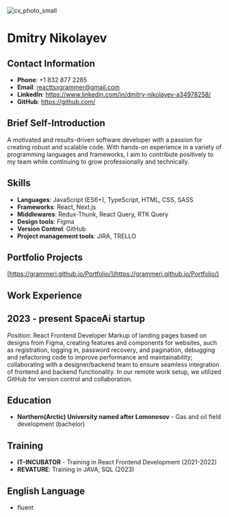 ![cv_photo_small](https://github.com/Grammeri/rsschool-cv/assets/89168093/70a96153-4437-4124-b0d4-139ddfe856db)

# Dmitry Nikolayev

## Contact Information
- **Phone**: +1 832 877 2285
- **Email**: reacttsxgrammer@gmail.com
- **LinkedIn**: https://www.linkedin.com/in/dmitry-nikolayev-a34978258/
- **GitHub**: https://github.com/

## Brief Self-Introduction
A motivated and results-driven software developer with a passion for creating robust and scalable code. With hands-on experience in a variety of programming languages and frameworks, I aim to contribute positively to my team while continuing to grow professionally and technically.

## Skills
- **Languages**: JavaScript (ES6+), TypeScript, HTML, CSS, SASS
- **Frameworks**: React, Next.js
- **Middlewares**: Redux-Thunk, React Query, RTK Query
- **Design tools**: Figma
- **Version Control**: GitHub
- **Project management tools**: JIRA, TRELLO

## Portfolio Projects
[https://grammeri.github.io/Portfolio/](https://grammeri.github.io/Portfolio/)

## Work Experience
## 2023 - present SpaceAi startup
_Position_: React Frontend Developer
Markup of landing pages based on designs from Figma, creating features and components for websites, such as registration, logging in, password recovery, and pagination, debugging and refactoring code to improve performance and maintainability; collaborating with a designer/backend team to ensure seamless integration of frontend and backend functionality. In our remote work setup, we utilized GitHub for version control and collaboration.

## Education
- **Northern(Arctic) University named after Lomonosov** - Gas and oil field development (bachelor)


## Training
- **IT-INCUBATOR** - Training in React Frontend Development (2021-2022)
- **REVATURE**: Training in JAVA, SQL (2023)

## English Language
- fluent
